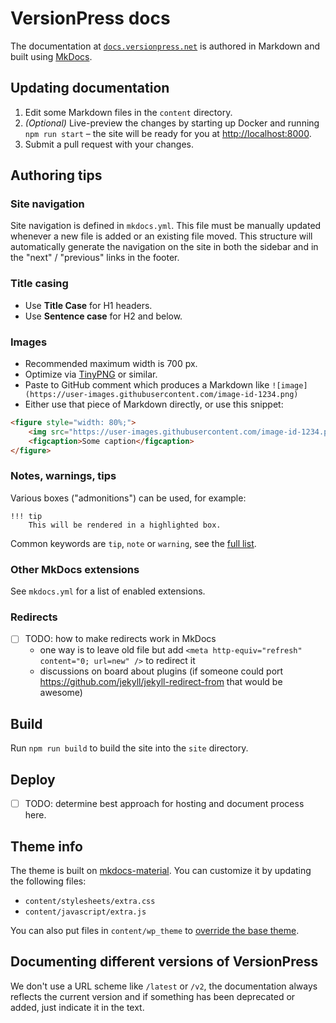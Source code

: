 # VersionPress docs

The documentation at [`docs.versionpress.net`](https://docs.versionpress.net/) is authored in Markdown and built using [MkDocs](https://www.mkdocs.org/).

## Updating documentation

1. Edit some Markdown files in the `content` directory.
2. _(Optional)_ Live-preview the changes by starting up Docker and running `npm run start` – the site will be ready for you at <http://localhost:8000>.
3. Submit a pull request with your changes.

## Authoring tips

### Site navigation

Site navigation is defined in `mkdocs.yml`. This file must be manually updated whenever a new file is added or an existing file moved. This structure will automatically generate the navigation on the site in both the sidebar and in the "next" / "previous" links in the footer.

### Title casing

- Use **Title Case** for H1 headers.
- Use **Sentence case** for H2 and below.

### Images

- Recommended maximum width is 700 px.
- Optimize via [TinyPNG](https://tinypng.com/) or similar.
- Paste to GitHub comment which produces a Markdown like `![image](https://user-images.githubusercontent.com/image-id-1234.png)`
- Either use that piece of Markdown directly, or use this snippet:

```html
<figure style="width: 80%;">
    <img src="https://user-images.githubusercontent.com/image-id-1234.png" alt="Alt text" />
    <figcaption>Some caption</figcaption>
</figure>
```

### Notes, warnings, tips

Various boxes ("admonitions") can be used, for example:

```
!!! tip
    This will be rendered in a highlighted box.
```

Common keywords are `tip`, `note` or `warning`, see the [full list](https://squidfunk.github.io/mkdocs-material/extensions/admonition/).

### Other MkDocs extensions

See `mkdocs.yml` for a list of enabled extensions.

### Redirects

- [ ] TODO: how to make redirects work in MkDocs
  * one way is to leave old file but add `<meta http-equiv="refresh" content="0; url=new" />` to redirect it
  * discussions on board about plugins (if someone could port https://github.com/jekyll/jekyll-redirect-from that would be awesome)


## Build

Run `npm run build` to build the site into the `site` directory.

## Deploy

- [ ] TODO: determine best approach for hosting and document process here.

<!-- When a PR is merged into `master`, it is automatically deployed to [docs.versionpress.net](http://docs.versionpress.net/en). -->

## Theme info

The theme is built on [mkdocs-material](https://squidfunk.github.io/mkdocs-material/). You can customize it by updating the following files:

* `content/stylesheets/extra.css`
* `content/javascript/extra.js`

You can also put files in `content/wp_theme` to [override the base theme](https://www.mkdocs.org/user-guide/styling-your-docs/#using-the-theme-custom_dir).

## Documenting different versions of VersionPress

We don't use a URL scheme like `/latest` or `/v2`, the documentation always reflects the current version and if something has been deprecated or added, just indicate it in the text.
